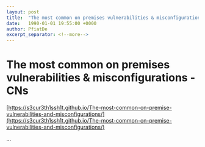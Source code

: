 ```yaml
---
layout: post
title:  "The most common on premises vulnerabilities & misconfigurations - CNs"
date:   1990-01-01 19:55:00 +0000
author: PfiatDe
excerpt_separator: <!--more-->
---
```


# The most common on premises vulnerabilities & misconfigurations - CNs

[https://s3cur3th1ssh1t.github.io/The-most-common-on-premise-vulnerabilities-and-misconfigurations/](https://s3cur3th1ssh1t.github.io/The-most-common-on-premise-vulnerabilities-and-misconfigurations/)

...
<!--more-->
